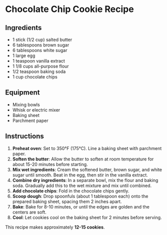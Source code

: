 # Chocolate Chip Cookie Recipe  

## Ingredients  
- 1 stick (1/2 cup) salted butter  
- 6 tablespoons brown sugar  
- 6 tablespoons white sugar  
- 1 large egg  
- 1 teaspoon vanilla extract  
- 1 1/8 cups all-purpose flour  
- 1/2 teaspoon baking soda  
- 1 cup chocolate chips  

## Equipment  
- Mixing bowls  
- Whisk or electric mixer  
- Baking sheet  
- Parchment paper  

## Instructions  
1. **Preheat oven**: Set to 350°F (175°C). Line a baking sheet with parchment paper.  
2. **Soften the butter**: Allow the butter to soften at room temperature for about 15-20 minutes before starting.  
3. **Mix wet ingredients**: Cream the softened butter, brown sugar, and white sugar until smooth. Beat in the egg, then stir in the vanilla extract.  
4. **Combine dry ingredients**: In a separate bowl, mix the flour and baking soda. Gradually add this to the wet mixture and mix until combined.  
5. **Add chocolate chips**: Fold in the chocolate chips gently.  
6. **Scoop dough**: Drop spoonfuls (about 1 tablespoon each) onto the prepared baking sheet, spacing them 2 inches apart.  
7. **Bake**: Bake for 8-10 minutes, or until the edges are golden and the centers are soft.  
8. **Cool**: Let cookies cool on the baking sheet for 2 minutes before serving.  

This recipe makes approximately **12-15 cookies**.